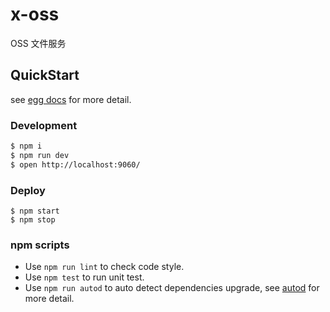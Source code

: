 # x-oss

OSS 文件服务

## QuickStart

<!-- add docs here for user -->

see [egg docs][egg] for more detail.

### Development

```bash
$ npm i
$ npm run dev
$ open http://localhost:9060/
```

### Deploy

```bashgco 
$ npm start
$ npm stop
```

### npm scripts

- Use `npm run lint` to check code style.
- Use `npm test` to run unit test.
- Use `npm run autod` to auto detect dependencies upgrade, see [autod](https://www.npmjs.com/package/autod) for more detail.


[egg]: https://eggjs.org